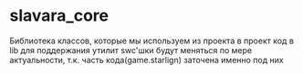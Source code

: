 slavara_core
============

Библиотека классов, которые мы используем из проекта в проект
код в lib для поддержания утилит
swc'шки будут меняться по мере актуальности, т.к. часть кода(game.starlign) заточена именно под них
